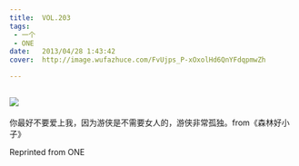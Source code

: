 ```yaml
---
title:	VOL.203
tags:
 - 一个
 - ONE
date:	2013/04/28 1:43:42
cover:	http://image.wufazhuce.com/FvUjps_P-xOxolHd6QnYFdqpmwZh

---
```

![](http://image.wufazhuce.com/FvUjps_P-xOxolHd6QnYFdqpmwZh)
---

你最好不要爱上我，因为游侠是不需要女人的，游侠非常孤独。from《森林好小子》
 
Reprinted from ONE
